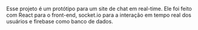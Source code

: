Esse projeto é um protótipo para um site de chat em real-time. Ele foi feito com React para o front-end, socket.io para a interação em tempo real dos usuários e firebase como banco de dados.
